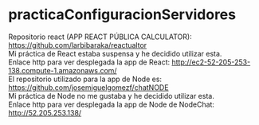 # practicaConfiguracionServidores

Repositorio react (APP REACT PÚBLICA CALCULATOR): https://github.com/larbibaraka/reactualtor
</br>
Mi práctica de React estaba suspensa y he decidido utilizar esta.
</br>
Enlace http para ver desplegada la app de React: http://ec2-52-205-253-138.compute-1.amazonaws.com/
</br>
El repositorio utilizado para la app de Node es: https://github.com/josemiguelgomezf/chatNODE
</br>
Mi práctica de Node no me gustaba y he decidido utilizar esta.
</br>
Enlace http para ver desplegada la app de Node de NodeChat: http://52.205.253.138/

